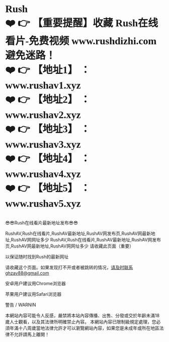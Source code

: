 <p style="font-family:fantasy; font-size:xx-large; font-weight:900; font-style:normal">
Rush<br>
❤️ 👉 【重要提醒】收藏 Rush在线看片-免费视频 www.rushdizhi.com 避免迷路！<br>
❤️ 👉 【地址1】 ： www.rushav1.xyz<br>
❤️ 👉 【地址2】 ： www.rushav2.xyz<br>
❤️ 👉 【地址3】 ： www.rushav3.xyz<br>
❤️ 👉 【地址4】 ： www.rushav4.xyz<br>
❤️ 👉 【地址5】 ： www.rushav5.xyz<br>
</p>
😎😎Rush在线看片最新地址发布😎😎

RushAV,Rush在线看片,RushAV最新地址,RushAV网发布页,RushAV网最新地址,RushAV网网址多少
RushAV,Rush在线看片,RushAV最新地址,RushAV网发布页,RushAV网最新地址,RushAV网网址多少
请收藏此页面（重要）

以保证随时找到Rush的最新网址

请收藏这个页面。如果发现打不开或者被跳转的情况，请及时联系ghzav88@gmail.com

安卓用户建议用Chrome浏览器

苹果用户建议用Safari浏览器

警告 / WARNIN

本網站內容可能令人反感，嚴禁將本站內容傳播、出售、分發或交於年齡未滿18歲人士觀看，以及其法律所明確禁止內容。 本網站內容已限制級規定處理，您必須年滿十八周歲當地法律允許才可以瀏覽網站內容，如果您是未成年或所在地區法律不允許請馬上離開！
